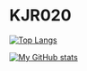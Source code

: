 # KJR020

[![Top Langs](https://github-readme-stats.vercel.app/api/top-langs/?username=KJR020&theme=onedark
)](https://github.com/anuraghazra/github-readme-stats)

[![My GitHub stats](https://github-readme-stats.vercel.app/api?username=KJR020&theme=onedark)](https://github.com/anuraghazra/github-readme-stats)